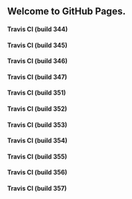## Welcome to GitHub Pages.

#### Travis CI (build 344)

#### Travis CI (build 345)

#### Travis CI (build 346)

#### Travis CI (build 347)

#### Travis CI (build 351)

#### Travis CI (build 352)

#### Travis CI (build 353)

#### Travis CI (build 354)

#### Travis CI (build 355)

#### Travis CI (build 356)

#### Travis CI (build 357)
